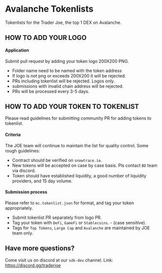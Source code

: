 # Avalanche Tokenlists
Tokenlists for the Trader Joe, the top 1 DEX on Avalanche. 

## HOW TO ADD YOUR LOGO

#### Application
Submit pull request by adding your token logo 200X200 PNG. 
- Folder name need to be named with the token address 
- If logo is not png or exceeds 200X200 it will be rejected. 
- PRs including tokenlist will be rejected. Logos only. 
- submissions with invalid chain address will be rejected. 
- PRs will be processed every 3-5 days. 


## HOW TO ADD YOUR TOKEN TO TOKENLIST
Please read guidelines for submitting community PR for adding tokens to tokenlist. 


#### Criteria
The JOE team will continue to maintain the list for quality control. Some rough guidelines:
- Contract should be verified on `snowtrace.io`.
- New tokens will be accepted on case by case basis. Pls contact `BD` team via discord. 
- Token should have established liquidity, a good number of liquidity providers, and 15 day volume. 

#### Submission process
Please refer to `mc.tokenlist.json` for format, and tag your token appropriately. 
- Submit tokenlist PR separately from logo PR.
- Tag your token with `DeFi`, `GameFi` or `Stablecoins`. - (case sensitive). 
- Tags for `Top Tokens`, `Large Cap` and `Avalanche` are maintained by JOE team only. 




## Have more questions?
Come visit us on discord at our `sdk-dev` channel. 
Link: https://discord.gg/traderjoe
